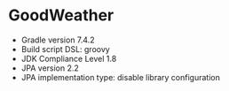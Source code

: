 # GoodWeather

- Gradle version 7.4.2
- Build script DSL: groovy
- JDK Compliance Level 1.8
- JPA version 2.2
- JPA implementation type: disable library configuration
